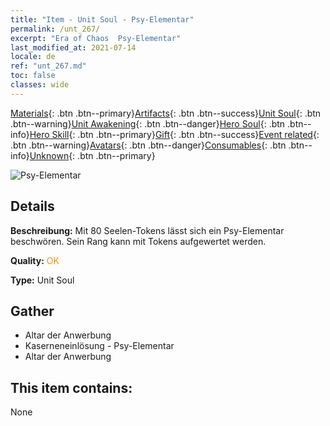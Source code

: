 ```yaml
---
title: "Item - Unit Soul - Psy-Elementar"
permalink: /unt_267/
excerpt: "Era of Chaos  Psy-Elementar"
last_modified_at: 2021-07-14
locale: de
ref: "unt_267.md"
toc: false
classes: wide
---
```

 [Materials](/ItemsDE/){: .btn .btn--primary}[Artifacts](/ItemsDE/Artifacts/){: .btn .btn--success}[Unit Soul](/ItemsDE/UnitSoul/){: .btn .btn--warning}[Unit Awakening](/ItemsDE/UnitAwakening/){: .btn .btn--danger}[Hero Soul](/ItemsDE/HeroSoul/){: .btn .btn--info}[Hero Skill](/ItemsDE/HeroSkill/){: .btn .btn--primary}[Gift](/ItemsDE/Gift/){: .btn .btn--success}[Event related](/ItemsDE/Events/){: .btn .btn--warning}[Avatars](/ItemsDE/Avatars/){: .btn .btn--danger}[Consumables](/ItemsDE/Consumables/){: .btn .btn--info}[Unknown](/ItemsDE/Unknown/){: .btn .btn--primary}

 ![Psy-Elementar](/images/u/ti_jingshenyuansu.jpg)

## Details
 **Beschreibung:** Mit 80 Seelen-Tokens lässt sich ein Psy-Elementar beschwören. Sein Rang kann mit Tokens aufgewertet werden.

 **Quality:** <span style="color: #FF8C00">OK</span>

 **Type:** Unit Soul

## Gather

*    Altar der Anwerbung 
*    Kaserneneinlösung - Psy-Elementar 
*    Altar der Anwerbung 

## This item contains:

  None


